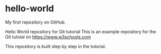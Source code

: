 # hello-world
My first repository on GitHub.

Hello World repository for Git tutorial
This is an example repository for the Git tutoial on https://www.w3schools.com

This repository is built step by step in the tutorial.
